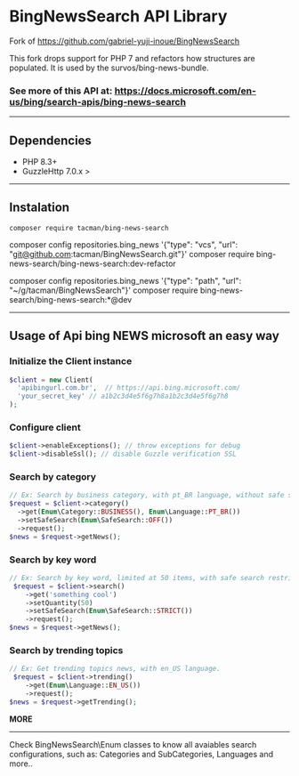 # BingNewsSearch API Library #

Fork of https://github.com/gabriel-yuji-inoue/BingNewsSearch

This fork drops support for PHP 7 and refactors how structures are populated.  It is used by the survos/bing-news-bundle.

### See more of this API at: https://docs.microsoft.com/en-us/bing/search-apis/bing-news-search ###
___
## Dependencies ##
 - PHP 8.3+
 - GuzzleHttp 7.0.x >
___
## Instalation ##
```
composer require tacman/bing-news-search
```

composer config repositories.bing_news '{"type": "vcs", "url": "git@github.com:tacman/BingNewsSearch.git"}'
composer require bing-news-search/bing-news-search:dev-refactor

composer config repositories.bing_news '{"type": "path", "url": "~/g/tacman/BingNewsSearch"}'
composer require bing-news-search/bing-news-search:*@dev

___

## Usage of Api bing NEWS microsoft an easy way ##

### Initialize the Client instance ###
```php
$client = new Client(
  'apibingurl.com.br',  // https://api.bing.microsoft.com/
  'your_secret_key' // a1b2c3d4e5f6g7h8a1b2c3d4e5f6g7h8
);
```

### Configure client ###
```php
$client->enableExceptions(); // throw exceptions for debug
$client->disableSsl(); // disable Guzzle verification SSL
```

### Search by category ###
```php
// Ex: Search by business category, with pt_BR language, without safe search restriction;
$request = $client->category()
  ->get(Enum\Category::BUSINESS(), Enum\Language::PT_BR())
  ->setSafeSearch(Enum\SafeSearch::OFF())
  ->request();
$news = $request->getNews();
```

### Search by key word ###
```php
// Ex: Search by key word, limited at 50 items, with safe search restriction;
 $request = $client->search()
    ->get('something cool')
    ->setQuantity(50)
    ->setSafeSearch(Enum\SafeSearch::STRICT())
    ->request();
$news = $request->getNews();
```

### Search by trending topics ###
```php
// Ex: Get trending topics news, with en_US language.
 $request = $client->trending()
    ->get(Enum\Language::EN_US())
    ->request();
$news = $request->getTrending();
```

__MORE__
___
Check BingNewsSearch\Enum classes to know all avaiables search configurations, such as: Categories and SubCategories, Languages and more..
